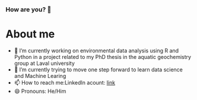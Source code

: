 ### How are you? 👋
# About me

*  🔭 I’m currently working on environmental data analysis using R and Python in a project related to my PhD thesis in the aquatic geochemistry group at Laval university
*  🌱 I’m currently trying to move one step forward to learn data science and Machine Learing
*  📫 How to reach me:LinkedIn acount: [link](https://www.linkedin.com/in/wessamne/)
*  😄 Pronouns: He/Him

